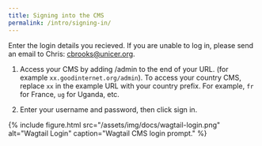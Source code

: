 ```yaml
---
title: Signing into the CMS
permalink: /intro/signing-in/
---
```


Enter the login details you recieved. If you are unable to log in, please send an email to Chris: <a href="mailto:cbrooks@unicef.org">cbrooks@unicer.org</a>.

1. Access your CMS by adding /admin to the end of your URL. (for example `xx.goodinternet.org/admin`). To access your country CMS, replace `xx` in the example URL with
   your country prefix. For example, `fr` for France, `ug` for Uganda, etc.

2. Enter your username and password, then click sign in.


{% include figure.html src="/assets/img/docs/wagtail-login.png" alt="Wagtail Login" caption="Wagtail CMS login prompt." %}